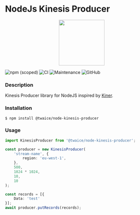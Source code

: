 
# NodeJs Kinesis Producer

<p align="center">
  <img width="150" height="150" src="https://i.imgur.com/DzHBVsI.png">
</p>


![npm (scoped)](https://img.shields.io/npm/v/@twaice/node-kinesis-producer)
![CI](https://github.com/TWAICE/node-kinesis-producer/workflows/Build/badge.svg)
![Maintenance](https://img.shields.io/badge/Maintained%3F-yes-green.svg)
![GitHub](https://img.shields.io/github/license/TWAICE/node-kinesis-producer)

### Description
Kinesis Producer library for NodeJS inspired by [Kiner](https://github.com/bufferapp/kiner).

### Installation
```
$ npm install @twaice/node-kinesis-producer
```

### Usage
```typescript
import KinesisProducer from '@twaice/node-kinesis-producer';

const producer = new KinesisProducer(
    'stream-name', {
        region: 'eu-west-1',
    },
    500,
    1024 * 1024,
    10,
    10
);

const records = [{
    Data: 'test'
}];
await producer.putRecords(records);
```
